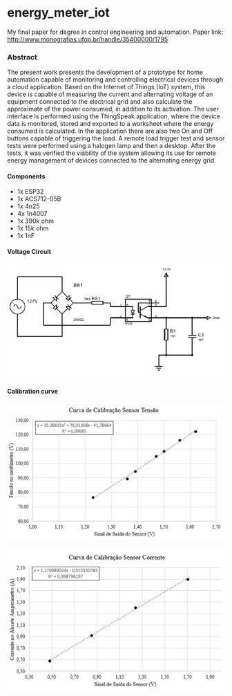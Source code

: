 # energy_meter_iot
My final paper for degree in control engineering and automation.
Paper link: http://www.monografias.ufop.br/handle/35400000/1795

### Abstract
The present work presents the development of a prototype for home automation
capable of monitoring and controlling electrical devices through a cloud application.
Based on the Internet of Things (IoT) system, this device is capable of measuring the
current and alternating voltage of an equipment connected to the electrical grid and
also calculate the approximate of the power consumed, in addition to its activation.
The user interface is performed using the ThingSpeak application, where the device
data is monitored, stored and exported to a worksheet where the energy consumed
is calculated. In the application there are also two On and Off buttons capable of
triggering the load. A remote load trigger test and sensor tests were performed using
a halogen lamp and then a desktop. After the tests, it was verified the viability of
the system allowing its use for remote energy management of devices connected to
the alternating energy grid.

#### Components

* 1x ESP32
* 1x ACS712-05B
* 1x 4n25
* 4x 1n4007
* 1x 390k ohm
* 1x 15k ohm
* 1x 1nF

#### Voltage Circuit

![](/img/voltage_circuit.PNG)

#### Calibration curve

![](/img/voltage_calibration.PNG)

![](/img/current_calibration.PNG)
